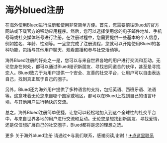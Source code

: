 # 海外blued注册

在海外使用Blued进行注册和使用非常简单方便。首先，您需要前往Blued的官方网站或下载官方的移动应用程序。然后，您可以选择使用您的电子邮件地址、手机号码或社交媒体账号进行注册。在注册过程中，您需要提供一些基本的个人信息，例如姓名、年龄、性别等。一旦您完成了注册流程，您就可以开始使用Blued的各种功能，包括与其他用户聊天、观看直播和参与社交活动等。

海外Blued注册的好处之一是，您可以与来自世界各地的用户进行交流和互动。无论您身在何处，都可以通过Blued结识新朋友、寻找志同道合的伙伴，甚至是寻找恋人。Blued致力于为用户提供一个安全、友善的社交平台，让用户可以自由表达自己，找到真正属于自己的圈子。

另外，Blued还为海外用户提供了多种语言的支持，包括英语、西班牙语、法语等。这意味着无论您来自哪个国家或地区，都可以在Blued上找到自己的语言环境，与其他用户进行畅快的交流。

总之，海外Blued注册简单便捷，让您可以轻松地加入到这个全球性的社交平台中，与来自世界各地的用户进行交流和互动。无论您是想找到新朋友、寻找爱情，还是仅仅想扩展自己的社交圈子，Blued都将是您的理想之选。

更多 关于海外blued注册 请通过✈与我们联系，感谢阅读,谢谢！[✈点这里联系](https://sms.k02.cc)